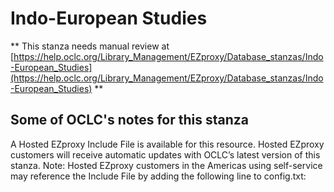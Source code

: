 # Indo-European Studies
** This stanza needs manual review at [https://help.oclc.org/Library_Management/EZproxy/Database_stanzas/Indo-European_Studies](https://help.oclc.org/Library_Management/EZproxy/Database_stanzas/Indo-European_Studies) **

## Some of OCLC's notes for this stanza

A Hosted EZproxy Include File is available for this resource. Hosted EZproxy customers will receive automatic updates with OCLC&rsquo;s latest version of this stanza. Note: Hosted EZproxy customers in the Americas using self-service may reference the Include File by adding the following line to config.txt:

&nbsp;

&nbsp;

